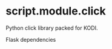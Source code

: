 script.module.click
======================

Python click library packed for KODI.

Flask dependencies

